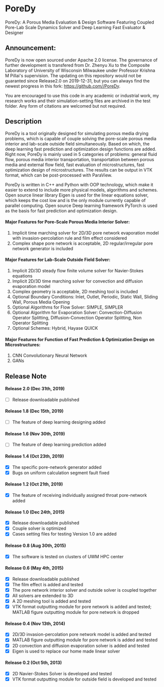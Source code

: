PoreDy
=

PoreDy: A Porous Media Evaluation & Design Software Featuring Coupled Pore-Lab Scale Dynamics Solver and Deep Learning Fast Evaluator & Designer

## Announcement:

PoreDy is now open sourced under Apache 2.0 license. The governance of further development is transfered from Dr. Zhenyu Xu to the Composite Laboratory of University of Wisconsin Milwaukee under Professor Krishna M Pillai's supervision. The updating on this repository would not be guaranted since Release2.0 on 2019-12-31, but you can always find the newest progress in this fork: https://github.com//PoreDy.

You are encouraged to use this code in any academic or industrial work, my research works and their simulation-setting files are archived in the test folder. Any form of citations are welcomed but not required.

## Description

PoreDy is a tool originally designed for simulating porous media drying problems, which is capable of couple solving the pore-scale porous media interior and lab-scale outside field simultaneously. Based on which, the deep learning fast prediction and optimization design functions are added. Right now, PoreDy is mainly used in 5 categories of problems: general fluid flow, porous media interior transportation, transportation between porous media and external flow field, fast evaluation of microstructures, fast optimization design of microstructures. The results can be output in VTK format, which can be post-processed with ParaView.

PoreDy is written in C++ and Python with OOP technology, which make it easier to extend to include more physical models, algorithms and schemes. Open source linear library Eigen is used for the linear equations solver, which keeps the cost low and is the only module currently capable of parallel computing. Open source Deep learning framework PyTorch is used as the basis for fast prediction and optimization design. 

#### Major Features for Pore-Scale Porous Media Interior Solver:
1. Implicit time marching solver for 2D/3D pore network evaporation model with invasion-percolation rule and film effect considered
2. Complex shape pore network is acceptable, 2D regular/irregular pore network generator is included

#### Major Features for Lab-Scale Outside Field Solver:
1. Implicit 2D/3D steady flow finite volume solver for Navier-Stokes equations
2. Implicit 2D/3D time marching solver for convection and diffusion evaporation model
3. Complex geometry is acceptable, 2D meshing tool is included
4. Optional Boundary Conditions: Inlet, Outlet, Periodic, Static Wall, Sliding Wall, Porous Media Opening
5. Optional Algorithms for Flow Solver: SIMPLE, SIMPLER
6. Optional Algorithm for Evaporation Solver: Convection-Diffusion Operator Splitting, Diffusion-Convection Operator Splitting, Non Operator Splitting
7. Optional Schemes: Hybrid, Hayase QUICK

#### Major Features for Function of Fast Prediction & Optimization Design on Microstructures:
1. CNN Convolutionary Neural Network
2. GANs


## Release Note

#### Release 2.0 (Dec 31th, 2019)
- [ ] Release downloadable published

#### Release 1.8 (Dec 15th, 2019)
- [ ] The feature of deep learning designing added

#### Release 1.6 (Nov 30th, 2019)
- [ ] The feature of deep learning prediction added

#### Release 1.4 (Oct 23th, 2019)
- [x] The specific pore-network generator added
- [x] Bugs on uniform calculation segment fault fixed

#### Release 1.2 (Oct 21th, 2019)
- [x] The feature of receiving individually assigned throat pore-network added

#### Release 1.0 (Dec 24th, 2015)
- [x] Release downloadable published
- [x] Couple solver is optimized
- [x] Cases setting files for testing Version 1.0 are added

#### Release 0.8 (Aug 30th, 2015)
- [x] The software is tested on clusters of UWM HPC center

#### Release 0.6 (May 4th, 2015)
- [x] Release downloadable published
- [x] The film effect is added and tested
- [x] The pore network interior solver and outside solver is coupled together
- [x] All solvers are extended to 3D
- [x] A 2D meshing tool is added and tested
- [x] VTK format outputting module for pore network is added and tested; MATLAB figure outputting module for pore network is dropped

#### Release 0.4 (Nov 13th, 2014)
- [x] 2D/3D invasion-percolation pore network model is added and tested
- [x] MATLAB figure outputting module for pore network is added and tested
- [x] 2D convection and diffusion evaporation solver is added and tested
- [x] Eigen is used to replace our home made linear solver

#### Release 0.2 (Oct 5th, 2013)
- [x] 2D Navier-Stokes Solver is developed and tested
- [x] VTK format outputting module for outside field is developed and tested
